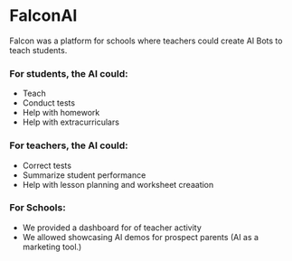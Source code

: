 # FalconAI 

Falcon was a platform for schools where teachers could create AI Bots to teach students.

### For students, the AI could:

- Teach
- Conduct tests
- Help with homework
- Help with extracurriculars


### For teachers, the AI could:

- Correct tests
- Summarize student performance
- Help with lesson planning and worksheet creaation


### For Schools:
- We provided a dashboard for of teacher activity
- We allowed showcasing AI demos for prospect parents (AI as a marketing tool.)
